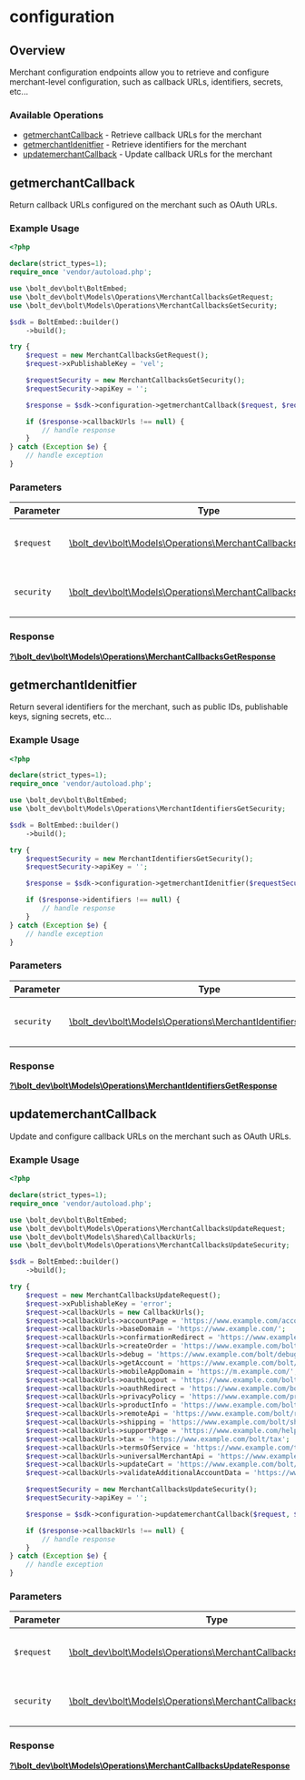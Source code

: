 # configuration

## Overview

Merchant configuration endpoints allow you to retrieve and configure merchant-level
configuration, such as callback URLs, identifiers, secrets, etc...


### Available Operations

* [getmerchantCallback](#getmerchantcallback) - Retrieve callback URLs for the merchant
* [getmerchantIdenitfier](#getmerchantidenitfier) - Retrieve identifiers for the merchant
* [updatemerchantCallback](#updatemerchantcallback) - Update callback URLs for the merchant

## getmerchantCallback

Return callback URLs configured on the merchant such as OAuth URLs.


### Example Usage

```php
<?php

declare(strict_types=1);
require_once 'vendor/autoload.php';

use \bolt_dev\bolt\BoltEmbed;
use \bolt_dev\bolt\Models\Operations\MerchantCallbacksGetRequest;
use \bolt_dev\bolt\Models\Operations\MerchantCallbacksGetSecurity;

$sdk = BoltEmbed::builder()
    ->build();

try {
    $request = new MerchantCallbacksGetRequest();
    $request->xPublishableKey = 'vel';

    $requestSecurity = new MerchantCallbacksGetSecurity();
    $requestSecurity->apiKey = '';

    $response = $sdk->configuration->getmerchantCallback($request, $requestSecurity);

    if ($response->callbackUrls !== null) {
        // handle response
    }
} catch (Exception $e) {
    // handle exception
}
```

### Parameters

| Parameter                                                                                                                | Type                                                                                                                     | Required                                                                                                                 | Description                                                                                                              |
| ------------------------------------------------------------------------------------------------------------------------ | ------------------------------------------------------------------------------------------------------------------------ | ------------------------------------------------------------------------------------------------------------------------ | ------------------------------------------------------------------------------------------------------------------------ |
| `$request`                                                                                                               | [\bolt_dev\bolt\Models\Operations\MerchantCallbacksGetRequest](../../models/operations/MerchantCallbacksGetRequest.md)   | :heavy_check_mark:                                                                                                       | The request object to use for the request.                                                                               |
| `security`                                                                                                               | [\bolt_dev\bolt\Models\Operations\MerchantCallbacksGetSecurity](../../models/operations/MerchantCallbacksGetSecurity.md) | :heavy_check_mark:                                                                                                       | The security requirements to use for the request.                                                                        |


### Response

**[?\bolt_dev\bolt\Models\Operations\MerchantCallbacksGetResponse](../../models/operations/MerchantCallbacksGetResponse.md)**


## getmerchantIdenitfier

Return several identifiers for the merchant, such as public IDs, publishable keys, signing secrets, etc...

### Example Usage

```php
<?php

declare(strict_types=1);
require_once 'vendor/autoload.php';

use \bolt_dev\bolt\BoltEmbed;
use \bolt_dev\bolt\Models\Operations\MerchantIdentifiersGetSecurity;

$sdk = BoltEmbed::builder()
    ->build();

try {
    $requestSecurity = new MerchantIdentifiersGetSecurity();
    $requestSecurity->apiKey = '';

    $response = $sdk->configuration->getmerchantIdenitfier($requestSecurity);

    if ($response->identifiers !== null) {
        // handle response
    }
} catch (Exception $e) {
    // handle exception
}
```

### Parameters

| Parameter                                                                                                                    | Type                                                                                                                         | Required                                                                                                                     | Description                                                                                                                  |
| ---------------------------------------------------------------------------------------------------------------------------- | ---------------------------------------------------------------------------------------------------------------------------- | ---------------------------------------------------------------------------------------------------------------------------- | ---------------------------------------------------------------------------------------------------------------------------- |
| `security`                                                                                                                   | [\bolt_dev\bolt\Models\Operations\MerchantIdentifiersGetSecurity](../../models/operations/MerchantIdentifiersGetSecurity.md) | :heavy_check_mark:                                                                                                           | The security requirements to use for the request.                                                                            |


### Response

**[?\bolt_dev\bolt\Models\Operations\MerchantIdentifiersGetResponse](../../models/operations/MerchantIdentifiersGetResponse.md)**


## updatemerchantCallback

Update and configure callback URLs on the merchant such as OAuth URLs.


### Example Usage

```php
<?php

declare(strict_types=1);
require_once 'vendor/autoload.php';

use \bolt_dev\bolt\BoltEmbed;
use \bolt_dev\bolt\Models\Operations\MerchantCallbacksUpdateRequest;
use \bolt_dev\bolt\Models\Shared\CallbackUrls;
use \bolt_dev\bolt\Models\Operations\MerchantCallbacksUpdateSecurity;

$sdk = BoltEmbed::builder()
    ->build();

try {
    $request = new MerchantCallbacksUpdateRequest();
    $request->xPublishableKey = 'error';
    $request->callbackUrls = new CallbackUrls();
    $request->callbackUrls->accountPage = 'https://www.example.com/account';
    $request->callbackUrls->baseDomain = 'https://www.example.com/';
    $request->callbackUrls->confirmationRedirect = 'https://www.example.com/bolt/redirect';
    $request->callbackUrls->createOrder = 'https://www.example.com/bolt/order';
    $request->callbackUrls->debug = 'https://www.example.com/bolt/debug';
    $request->callbackUrls->getAccount = 'https://www.example.com/bolt/account';
    $request->callbackUrls->mobileAppDomain = 'https://m.example.com/';
    $request->callbackUrls->oauthLogout = 'https://www.example.com/bolt/logout';
    $request->callbackUrls->oauthRedirect = 'https://www.example.com/bolt/oauth';
    $request->callbackUrls->privacyPolicy = 'https://www.example.com/privacy-policy';
    $request->callbackUrls->productInfo = 'https://www.example.com/bolt/product';
    $request->callbackUrls->remoteApi = 'https://www.example.com/bolt/remote-api';
    $request->callbackUrls->shipping = 'https://www.example.com/bolt/shipping';
    $request->callbackUrls->supportPage = 'https://www.example.com/help';
    $request->callbackUrls->tax = 'https://www.example.com/bolt/tax';
    $request->callbackUrls->termsOfService = 'https://www.example.com/terms-of-service';
    $request->callbackUrls->universalMerchantApi = 'https://www.example.com/bolt/merchant-api';
    $request->callbackUrls->updateCart = 'https://www.example.com/bolt/cart';
    $request->callbackUrls->validateAdditionalAccountData = 'https://www.example.com/bolt/validate-account';

    $requestSecurity = new MerchantCallbacksUpdateSecurity();
    $requestSecurity->apiKey = '';

    $response = $sdk->configuration->updatemerchantCallback($request, $requestSecurity);

    if ($response->callbackUrls !== null) {
        // handle response
    }
} catch (Exception $e) {
    // handle exception
}
```

### Parameters

| Parameter                                                                                                                      | Type                                                                                                                           | Required                                                                                                                       | Description                                                                                                                    |
| ------------------------------------------------------------------------------------------------------------------------------ | ------------------------------------------------------------------------------------------------------------------------------ | ------------------------------------------------------------------------------------------------------------------------------ | ------------------------------------------------------------------------------------------------------------------------------ |
| `$request`                                                                                                                     | [\bolt_dev\bolt\Models\Operations\MerchantCallbacksUpdateRequest](../../models/operations/MerchantCallbacksUpdateRequest.md)   | :heavy_check_mark:                                                                                                             | The request object to use for the request.                                                                                     |
| `security`                                                                                                                     | [\bolt_dev\bolt\Models\Operations\MerchantCallbacksUpdateSecurity](../../models/operations/MerchantCallbacksUpdateSecurity.md) | :heavy_check_mark:                                                                                                             | The security requirements to use for the request.                                                                              |


### Response

**[?\bolt_dev\bolt\Models\Operations\MerchantCallbacksUpdateResponse](../../models/operations/MerchantCallbacksUpdateResponse.md)**

